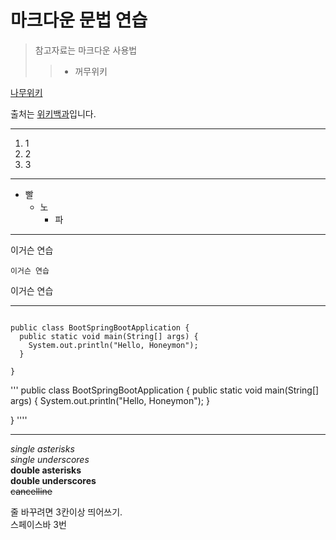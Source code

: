 마크다운 문법 연습
=================
> 참고자료는 마크다운 사용법
>> + 꺼무위키

[나무위키](https://namu.wiki/w/나무위키:대문)

출처는 [위키백과][wiki]입니다.

[wiki]: http://en.wikipedia.org/wiki/Markdown#Syntax_examples


***


1. 1
2. 2
3. 3

***

* 빨
    * 노
        * 파

***

이거슨 연습

    이거슨 연습

이거슨 연습

***

<pre>
<code>
public class BootSpringBootApplication {
  public static void main(String[] args) {
    System.out.println("Hello, Honeymon");
  }

}
</code></pre>

'''
public class BootSpringBootApplication {
  public static void main(String[] args) {
    System.out.println("Hello, Honeymon");
  }

}
''''

***

*single asterisks*   
_single underscores_   
**double asterisks**   
__double underscores__   
~~cancelline~~   


줄 바꾸려면 3칸이상 띄어쓰기.   
스페이스바 3번